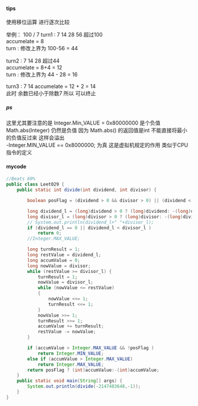 #### tips
使用移位运算 进行逐次比较 

举例：
100 / 7
turn1 : 7 14 28 56 超过100  
accumelate = 8  
turn : 修改上界为 100-56 = 44  

turn2 : 7 14 28 超过44  
accumelate = 8+4 = 12  
turn : 修改上界为 44 - 28 = 16  

turn3 : 7 14
accumelate = 12 + 2 = 14  
此时 余数已经小于除数7 所以 可以终止

##### ps
这里尤其要注意的是 Integer.Min_VALUE = 0x80000000 是个负值
Math.abs(Integer) 仍然是负值 因为 Math.abs() 的返回值是int 不能直接将最小的负值反过来 这样会溢出  
-Integer.MIN_VALUE == 0x8000000;  为真 这是虚拟机规定的作用 类似于CPU指令的定义



#### mycode
```Java 
//Beats 60%
public class Leet029 {
    public static int divide(int dividend, int divisor) {

        boolean posFlag = (dividend > 0 && divisor > 0) || (dividend < 0 && divisor < 0);

        long dividend_l = (long)dividend > 0 ? (long)dividend: -(long)dividend;
        long divisor_l = (long)divisor > 0 ? (long)divisor: -(long)divisor;
        // System.out.println(dividend_l+" "+divisor_l);
        if (dividend_l == 0 || dividend_l < divisor_l )
            return 0;
        //Integer.MAX_VALUE;

        long turnResult = 1;
        long restValue = dividend_l;
        long accumValue = 0;
        long nowValue = divisor;
        while (restValue >= divisor_l) {
            turnResult = 1;
            nowValue = divisor_l;
            while (nowValue <= restValue)
            {
                nowValue <<= 1;
                turnResult <<= 1;
            }
            nowValue >>= 1;
            turnResult >>= 1;
            accumValue += turnResult;
            restValue -= nowValue;
        }

        if (accumValue > Integer.MAX_VALUE && !posFlag )
            return Integer.MIN_VALUE;
        else if (accumValue > Integer.MAX_VALUE)
            return Integer.MAX_VALUE;
        return posFlag ? (int)accumValue:-(int)accumValue;
    }
    public static void main(String[] args) {
        System.out.println(divide(-2147483648,-1));
    }
}
```
